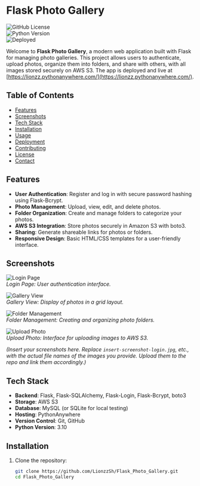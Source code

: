 # Flask Photo Gallery

![GitHub License](https://img.shields.io/github/license/LionzzSh/Flask_Photo_Gallery)  
![Python Version](https://img.shields.io/badge/Python-3.10-blue)  
![Deployed](https://img.shields.io/website?down_color=red&down_message=Down&up_color=green&up_message=Up&url=https%3A%2F%2Flionzz.pythonanywhere.com%2F)

Welcome to **Flask Photo Gallery**, a modern web application built with Flask for managing photo galleries. This project allows users to authenticate, upload photos, organize them into folders, and share with others, with all images stored securely on AWS S3. The app is deployed and live at [https://lionzz.pythonanywhere.com/](https://lionzz.pythonanywhere.com/).

## Table of Contents
- [Features](#features)
- [Screenshots](#screenshots)
- [Tech Stack](#tech-stack)
- [Installation](#installation)
- [Usage](#usage)
- [Deployment](#deployment)
- [Contributing](#contributing)
- [License](#license)
- [Contact](#contact)

## Features
- **User Authentication**: Register and log in with secure password hashing using Flask-Bcrypt.
- **Photo Management**: Upload, view, edit, and delete photos.
- **Folder Organization**: Create and manage folders to categorize your photos.
- **AWS S3 Integration**: Store photos securely in Amazon S3 with boto3.
- **Sharing**: Generate shareable links for photos or folders.
- **Responsive Design**: Basic HTML/CSS templates for a user-friendly interface.

## Screenshots
![Login Page](insert-screenshot-login.jpg)  
*Login Page: User authentication interface.*  

![Gallery View](insert-screenshot-gallery.jpg)  
*Gallery View: Display of photos in a grid layout.*  

![Folder Management](insert-screenshot-folders.jpg)  
*Folder Management: Creating and organizing photo folders.*  

![Upload Photo](insert-screenshot-upload.jpg)  
*Upload Photo: Interface for uploading images to AWS S3.*  

*(Insert your screenshots here. Replace `insert-screenshot-login.jpg`, etc., with the actual file names of the images you provide. Upload them to the repo and link them accordingly.)*

## Tech Stack
- **Backend**: Flask, Flask-SQLAlchemy, Flask-Login, Flask-Bcrypt, boto3
- **Storage**: AWS S3
- **Database**: MySQL (or SQLite for local testing)
- **Hosting**: PythonAnywhere
- **Version Control**: Git, GitHub
- **Python Version**: 3.10

## Installation
1. Clone the repository:
   ```bash
   git clone https://github.com/LionzzSh/Flask_Photo_Gallery.git
   cd Flask_Photo_Gallery

